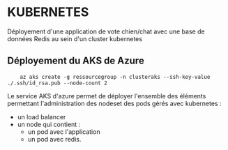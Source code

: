 # KUBERNETES

Déployement d'une application de vote chien/chat avec une base de données Redis au sein d'un cluster kubernetes

## Déployement du AKS de Azure

        az aks create -g ressourcegroup -n clusteraks --ssh-key-value ./.ssh/id_rsa.pub --node-count 2
        
Le service AKS d'azure permet de déployer l'ensemble des éléments permettant l'administration des nodeset des pods gérés avec kubernetes :
- un load balancer
-  un node qui contient :
      - un pod avec l'application
      - un pod avec redis.
    

